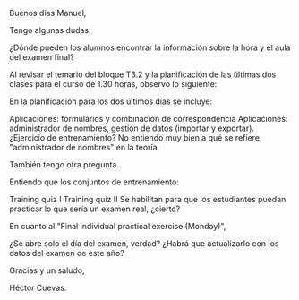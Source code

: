 Buenos días Manuel,

Tengo algunas dudas:

¿Dónde pueden los alumnos encontrar la información sobre la hora y el aula del examen final?

Al revisar el temario del bloque T3.2 y la planificación de las últimas dos clases para el curso de 1.30 horas, observo lo siguiente:

En la planificación para los dos últimos días se incluye:

Aplicaciones: formularios y combinación de correspondencia
Aplicaciones: administrador de nombres, gestión de datos (importar y exportar). ¿Ejercicio de entrenamiento?
No entiendo muy bien a qué se refiere "administrador de nombres" en la teoría.

También tengo otra pregunta.

Entiendo que los conjuntos de entrenamiento:

Training quiz I
Training quiz II
Se habilitan para que los estudiantes puedan practicar lo que sería un examen real, ¿cierto?

En cuanto al "Final individual practical exercise (Monday)",

¿Se abre solo el día del examen, verdad? ¿Habrá que actualizarlo con los datos del examen de este año?

Gracias y un saludo,

Héctor Cuevas.
